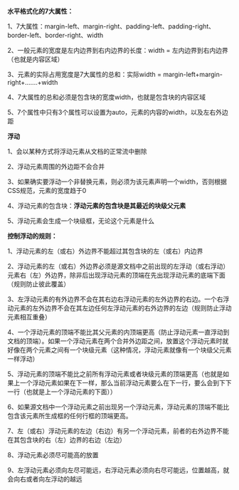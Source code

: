 **水平格式化的7大属性：**

1、7大属性：margin-left、margin-right、padding-left、padding-right、border-left、border-right、width

2、一般元素的宽度是左内边界到右内边界的长度：width = 左内边界到右内边界（也就是内容区域）

3、元素的实际占用宽度是7大属性的总和：实际width = margin-left+margin-right+.......+width

4、7大属性的总和必须是包含块的宽度width，也就是包含块的内容区域

5、7个属性中只有3个属性可以设置为auto，元素的内容的width，以及左右外边距

**浮动**

1、会以某种方式将浮动元素从文档的正常流中删除

2、浮动元素周围的外边距不会合并

3、如果确实要浮动一个非替换元素，则必须为该元素声明一个width，否则根据CSS规范，元素的宽度趋于0

4、浮动元素的包含块：**浮动元素的包含块是其最近的块级父元素**

5、浮动元素会生成一个块级框，无论这个元素是什么

**控制浮动的规则：**

1、浮动元素的左（或右）外边界不能超过其包含块的左（或右）内边界

2、浮动元素的左（或右）外边界必须是源文档中之前出现的左浮动（或右浮动）元素右（左）外边界，除非后出现浮动元素的顶端在先出现浮动元素的底端下面（规则防止彼此覆盖）

3、左浮动元素的有外边界不会在其右边右浮动元素的左外边界的右边。一个右浮动元素的左外边界不会在其左边任何左浮动元素的右外边界的左边（规则防止浮动元素相互重叠）

4、一个浮动元素的顶端不能比其父元素的内顶端更高（防止浮动元素一直浮动到文档的顶端）。如果一个浮动元素在两个合并外边距之间，放置这个浮动元素时就好像在两个元素之间有一个块级元素（这种情况，浮动元素就像有一个块级父元素一样浮动）

5、浮动元素的顶端不能比之前所有浮动元素或者块级元素的顶端更高（也就是如果上一个浮动元素如果在下一样，那么当前浮动元素要么在下一行，要么会到下下一行（也就是上一个浮动元素的下面））

6、如果源文档中一个浮动元素之前出现另一个浮动元素，浮动元素的顶端不能比包含该元素所生成框的任何行框的顶端更高。

7、左（或右）浮动元素的左边（右边）有另一个浮动元素，前者的右外边界不能在其包含块的右（左）边界的右边（左边）

8、浮动元素必须尽可能高的放置

9、左浮动元素必须向左尽可能远，右浮动元素必须向右尽可能远，位置越高，就会向右或者向左浮动的越远

